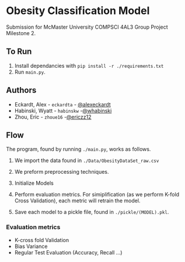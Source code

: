 # Obesity Classification Model

Submission for McMaster University COMPSCI 4AL3 Group Project Milestone 2.

## To Run
1. Install dependancies with `pip install -r ./requirements.txt`
2. Run `main.py`.


## Authors

- Eckardt, Alex - `eckardta` - [@alexeckardt](https://www.github.com/alexeckardt)
- Habinski, Wyatt - `habinskw` -[@whabinski](https://www.github.com/whabinski)
- Zhou, Eric - `zhoue16` -[@ericzz12](https://www.github.com/ericzz12)
## Flow

The program, found by running `./main.py`, works as follows.

1. We import the data found in `./Data/ObesityDataSet_raw.csv`

2. We preform preprocessing techniques.

3. Initialize Models

4. Perform evaluation metrics. For simiplification (as we perform K-fold Cross Validation), each metric will retrain the model.

5. Save each model to a pickle file, found in `./pickle/(MODEL).pkl`.

### Evaluation metrics
- K-cross fold Validation
- Bias Variance
- Regular Test Evaluation (Accuracy, Recall ...)
